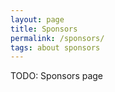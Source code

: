 ```yaml
---
layout: page
title: Sponsors
permalink: /sponsors/
tags: about sponsors
---
```


TODO: Sponsors page
